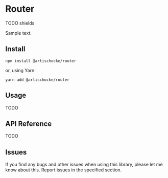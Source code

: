 # Router

TODO shields

Sample text.

## Install

```
npm install @artischocke/router
```

or, using Yarn:

```
yarn add @artischocke/router
```

## Usage

TODO

## API Reference

TODO

## Issues

If you find any bugs and other issues when using this library, please let me know about this. Report issues in the specified section.